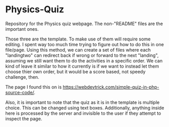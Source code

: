 # Physics-Quiz
Repository for the Physics quiz webpage.
The non-"README" files are the important ones.

Those three are the template. To make use of them will require some editing. I spent way too much time trying to figure out how to do this in one file/page. Using this method, we can create a set of files where each "landingtwo" can redirect back if wrong or forward to the next "landing", assuming we still want them to do the activities in a specific order. We can kind of leave it similar to how it currently is if we want to instead let them choose thier own order, but it would be a score based, not speedy challenge, then.

The page I found this on is https://webdevtrick.com/simple-quiz-in-php-source-code/.

Also, it is important to note that the quiz as it is in the template is multiple choice. This can be changed using text boxes. Additionally, anything inside <php> here </php> is processed by the server and invisible to the user if they attempt to inspect the page.
